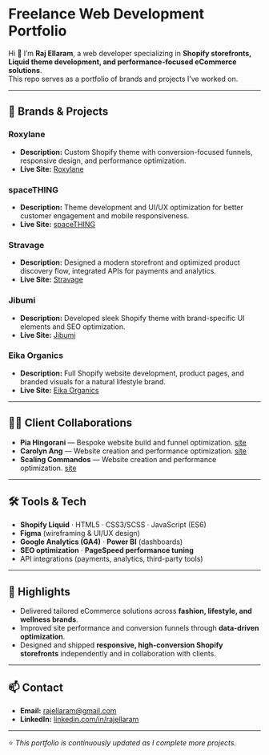 # Freelance Web Development Portfolio

Hi 👋 I’m **Raj Ellaram**, a web developer specializing in **Shopify storefronts, Liquid theme development, and performance-focused eCommerce solutions**.  
This repo serves as a portfolio of brands and projects I’ve worked on.

---

## 🚀 Brands & Projects

### Roxylane
- **Description:** Custom Shopify theme with conversion-focused funnels, responsive design, and performance optimization.
- **Live Site:** [Roxylane](https://roxylane.in/)

### spaceTHING
- **Description:** Theme development and UI/UX optimization for better customer engagement and mobile responsiveness.
- **Live Site:** [spaceTHING](https://spacething.in/)

### Stravage
- **Description:** Designed a modern storefront and optimized product discovery flow, integrated APIs for payments and analytics.
- **Live Site:** [Stravage](https://stravage.in/)

### Jibumi
- **Description:** Developed sleek Shopify theme with brand-specific UI elements and SEO optimization.
- **Live Site:** [Jibumi](https://jibumi.com/)

### Eika Organics
- **Description:** Full Shopify website development, product pages, and branded visuals for a natural lifestyle brand.
- **Live Site:** [Eika Organics](https://eikaorganics.com/)

---

## 👩‍💻 Client Collaborations
- **Pia Hingorani** — Bespoke website build and funnel optimization. [site](https://piahingorani.com/)
- **Carolyn Ang** — Website creation and performance optimization. [site](https://arainainternational.com/)
- **Scaling Commandos** — Website creation and performance optimization. [site](https://scalingcommandos.com/)

---

## 🛠 Tools & Tech
- **Shopify Liquid** · HTML5 · CSS3/SCSS · JavaScript (ES6)  
- **Figma** (wireframing & UI/UX design)  
- **Google Analytics (GA4)** · **Power BI** (dashboards)  
- **SEO optimization** · **PageSpeed performance tuning**  
- API integrations (payments, analytics, third-party tools)

---

## 📌 Highlights
- Delivered tailored eCommerce solutions across **fashion, lifestyle, and wellness brands**.
- Improved site performance and conversion funnels through **data-driven optimization**.
- Designed and shipped **responsive, high-conversion Shopify storefronts** independently and in collaboration with clients.

---

## 📫 Contact
- **Email:** rajellaram@gmail.com  
- **LinkedIn:** [linkedin.com/in/rajellaram](https://linkedin.com/in/rajellaram)  

---

⭐️ *This portfolio is continuously updated as I complete more projects.*
